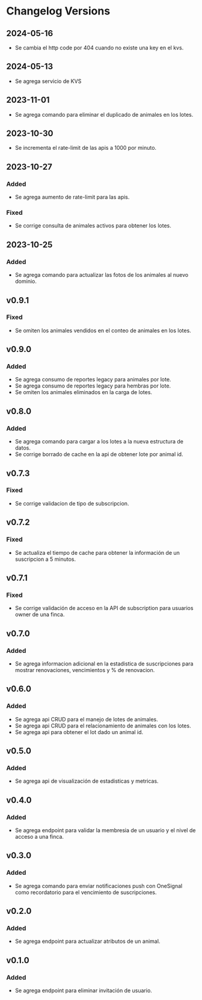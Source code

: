 # Changelog Versions

## 2024-05-16
- Se cambia el http code por 404 cuando no existe una key en el kvs. 

## 2024-05-13
- Se agrega servicio de KVS

## 2023-11-01
- Se agrega comando para eliminar el duplicado de animales en los lotes.

## 2023-10-30
- Se incrementa el rate-limit de las apis a 1000 por minuto.

## 2023-10-27
### Added
- Se agrega aumento de rate-limit para las apis.
### Fixed
- Se corrige consulta de animales activos para obtener los lotes.

## 2023-10-25
### Added
- Se agrega comando para actualizar las fotos de los animales al nuevo dominio.

## v0.9.1
### Fixed
- Se omiten los animales vendidos en el conteo de animales en los lotes.

## v0.9.0
### Added
- Se agrega consumo de reportes legacy para animales por lote. 
- Se agrega consumo de reportes legacy para hembras por lote.
- Se omiten los animales eliminados en la carga de lotes.


## v0.8.0
### Added
- Se agrega comando para cargar a los lotes a la nueva estructura de datos.
- Se corrige borrado de cache en la api de obtener lote por animal id.

## v0.7.3
### Fixed
- Se corrige validacion de tipo de subscripcion.

## v0.7.2
### Fixed
- Se actualiza el tiempo de cache para obtener la información de un suscripcion a 5 minutos.

## v0.7.1
### Fixed
- Se corrige validación de acceso en la API de subscription para usuarios owner de una finca.

## v0.7.0
### Added
- Se agrega informacion adicional en la estadistica de suscripciones para mostrar renovaciones, vencimientos y % de renovacion.

## v0.6.0
### Added
- Se agrega api CRUD para el manejo de lotes de animales.
- Se agrega api CRUD para el relacionamiento de animales con los lotes.
- Se agrega api para obtener el lot dado un animal id.

## v0.5.0
### Added
- Se agrega api de visualización de estadisticas y metricas.

## v0.4.0
### Added
- Se agrega endpoint para validar la membresia de un usuario y el nivel de acceso a una finca.

## v0.3.0
### Added
- Se agrega comando para enviar notificaciones push con OneSignal como recordatorio para el vencimiento de suscripciones.

## v0.2.0
### Added
- Se agrega endpoint para actualizar atributos de un animal.

## v0.1.0
### Added
- Se agrega endpoint para eliminar invitación de usuario.
